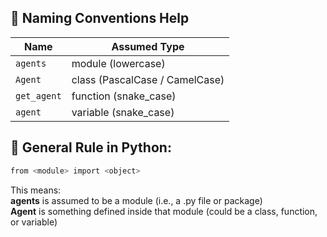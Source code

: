 ## 📌 Naming Conventions Help

| Name        | Assumed Type                   |
| ----------- | ------------------------------ |
| `agents`    | module (lowercase)             |
| `Agent`     | class (PascalCase / CamelCase) |
| `get_agent` | function (snake\_case)         |
| `agent`     | variable (snake\_case)         |


## 🧠 General Rule in Python:

```bash
from <module> import <object>
```

This means:  
__agents__ is assumed to be a module (i.e., a .py file or package)  
__Agent__ is something defined inside that module (could be a class, function, or variable)
